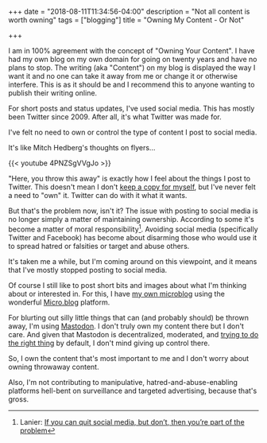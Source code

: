 +++
date = "2018-08-11T11:34:56-04:00"
description = "Not all content is worth owning"
tags = ["blogging"]
title = "Owning My Content - Or Not"

+++

I am in 100% agreement with the concept of "Owning Your Content". I have had my
own blog on my own domain for going on twenty years and have no plans to stop.
The writing (aka "Content") on my blog is displayed the way I want it and no
one can take it away from me or change it or otherwise interfere. This is as it
should be and I recommend this to anyone wanting to publish their writing online.

For short posts and status updates, I've used social media. This has mostly
been Twitter since 2009. After all, it's what Twitter was made for. 

I've felt no need to own or control the type of content I post to social media.

It's like Mitch Hedberg's thoughts on flyers...

{{< youtube 4PNZSgVVgJo >}}

"Here, you throw this away" is exactly how I feel about the things I post to
Twitter. This doesn't mean I don't [keep a copy for
myself](http://micro.baty.net/2018/07/31/all-the-talk.html), but I've never felt
a need to "own" it. Twitter can do with it what it wants.

But that's the problem now, isn't it? The issue with posting to social media is
no longer simply a matter of maintaining ownership. According to some it's
become a matter of moral responsibility[^lanier]. Avoiding social media
(specifically Twitter and Facebook) has become about disarming those who would
use it to spread hatred or falsities or target and abuse others.

It's taken me a while, but I'm coming around on this viewpoint, and it means
that I've mostly stopped posting to social media.

Of course I still like to post short bits and images about what I'm thinking
about or interested in. For this, I have [my own
microblog](https://micro.baty.net) using the wonderful
[Micro.blog](https://micro.blog) platform.

For blurting out silly little things that can (and probably should) be thrown
away, I'm using [Mastodon](https://mastodon.technology/@jackbaty). I
don't truly own my content there but I don't care. And given that Mastodon is
decentralized, moderated, and [trying to do the right
thing](https://blog.joinmastodon.org/2018/07/cage-the-mastodon/) by default, I
don't mind giving up control there.

So, I own the content that's most important to me and I don't worry about owning
throwaway content.

Also, I'm not contributing to manipulative, hatred-and-abuse-enabling platforms
hell-bent on surveillance and targeted advertising, because that's gross.


[^lanier]: Lanier: [If you can quit social media, but don’t, then you’re part of the
    problem](https://www.recode.net/2018/7/27/17618756/jaron-lanier-deleting-social-media-book-kara-swisher-too-embarrassed-podcast)


